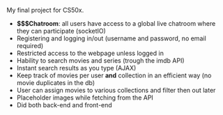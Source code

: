 My final project for CS50x.

- **$$$Chatroom**: all users have access to a global live chatroom where they can participate (socketIO)
- Registering and logging in/out (username and password, no email required)
- Restricted access to the webpage unless logged in
- Hability to search movies and series (trough the imdb API)
- Instant search results as you type (AJAX)
- Keep track of movies per user **and** collection in an efficient way (no movie duplicates in the db)
- User can assign movies to various collections and filter then out later
- Placeholder images while fetching from the API
- Did both back-end and front-end
